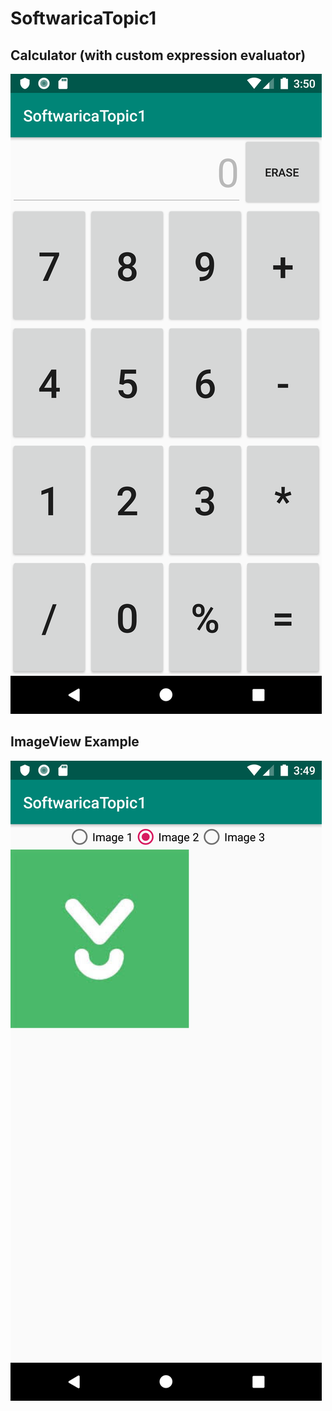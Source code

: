 # SoftwaricaTopic1

## Calculator (with custom expression evaluator)
![Calculator](images/1.png)

## ImageView Example
![Image View Example](images/2.png)